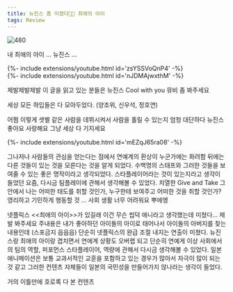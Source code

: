 ```yaml
---
title: 뉴진스 폼 미쳤다🙌🏻 최애의 아이
tags: Review
---
```


![480](https://github.com/hoonjanglee/hoonjanglee.github.io/assets/50545088/ba188518-196a-4f3c-8c10-72385fdf79f1)

내 최애의 아이 ... 뉴진스 ...

<div>{%- include extensions/youtube.html id='zsYSSVoQnP4' -%}</div>

<div>{%- include extensions/youtube.html id='nJDMAjwxthM' -%}</div>

제발제발제발 이 글을 읽고 있는 분들은 뉴진스 Cool with you 뮤비 좀 봐주세요

세상 모든 하입들은 다 모아두었다. (양조위, 신우석, 정호연) 

어쩜 이렇게 샛별 같은 사람을 데뷔시켜서 사람을 홀릴 수 있는지 엄청 대단하다 뉴진스 좋아요 사랑해요 그냥 세상 다 기지세요 

<div>{%- include extensions/youtube.html id='mEZqJ65ra08' -%}</div>


그나저나 사람들의 관심을 얻는다는 점에서 연예계의 환상이 누군가에는 화려함 뒤에는 다른 것들이 있는 것을 모른다는 것을 알게 되었다. 수백명의 스태프와 그러한 것들을 보여줄 수 있는 좋은 명작이라고 생각되었다. 스타플레이어라는 것이 있는지라고 생각이 들었던 요즘, 다시금 팀플레이에 관해서 생각해볼 수 있었다. 치열한 Give and Take 그 안에서 나는 어떠한 태도를 취할 것인가, 누구한테 보여주고 어떠한 것을 취할 것인가? 영리하고 기민하게 행동할 것 ... 사회 생활 너무 어려워요 뿌에엥

넷플릭스 <<최애의 아이>>가 있길래 이건 무슨 씹덕 애니라고 생각했는데 미쳤다... 제발 봐주세요 주내용은 내가 좋아하던 아이돌의 아이로 태어나서 아이돌의 아버지를 찾는 내용인데 (스포금지 읍읍읍) 단순히 넷플릭스의 완급 조절 내지는 연출이 미쳤다. 뉴진스랑 최애의 아이랑 겹치면서 연에계 상황도 오버랩 되고 단순히 연예게 이상 사회에서의 팀의 역할, 퍼포먼스 스타플레이어, 역량에 관해서 다시금 생각해볼 수 있었다. 일본 애니메이션은 보통 교과서적인 교훈을 포함하고 있는 경우가 많아서 자극이 많이 되는 것 같고 그러한 컨텐츠 자체들이 일본의 국민성을 만들어가지 않나라는 생각이 들었다.

거의 이틀만에 호로록 다 본 컨텐츠
